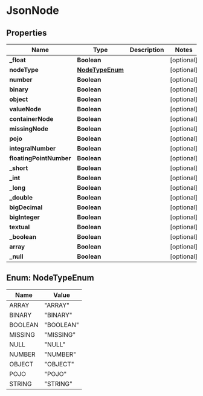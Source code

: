 # JsonNode

## Properties
Name | Type | Description | Notes
------------ | ------------- | ------------- | -------------
**_float** | **Boolean** |  |  [optional]
**nodeType** | [**NodeTypeEnum**](#NodeTypeEnum) |  |  [optional]
**number** | **Boolean** |  |  [optional]
**binary** | **Boolean** |  |  [optional]
**object** | **Boolean** |  |  [optional]
**valueNode** | **Boolean** |  |  [optional]
**containerNode** | **Boolean** |  |  [optional]
**missingNode** | **Boolean** |  |  [optional]
**pojo** | **Boolean** |  |  [optional]
**integralNumber** | **Boolean** |  |  [optional]
**floatingPointNumber** | **Boolean** |  |  [optional]
**_short** | **Boolean** |  |  [optional]
**_int** | **Boolean** |  |  [optional]
**_long** | **Boolean** |  |  [optional]
**_double** | **Boolean** |  |  [optional]
**bigDecimal** | **Boolean** |  |  [optional]
**bigInteger** | **Boolean** |  |  [optional]
**textual** | **Boolean** |  |  [optional]
**_boolean** | **Boolean** |  |  [optional]
**array** | **Boolean** |  |  [optional]
**_null** | **Boolean** |  |  [optional]

<a name="NodeTypeEnum"></a>
## Enum: NodeTypeEnum
Name | Value
---- | -----
ARRAY | &quot;ARRAY&quot;
BINARY | &quot;BINARY&quot;
BOOLEAN | &quot;BOOLEAN&quot;
MISSING | &quot;MISSING&quot;
NULL | &quot;NULL&quot;
NUMBER | &quot;NUMBER&quot;
OBJECT | &quot;OBJECT&quot;
POJO | &quot;POJO&quot;
STRING | &quot;STRING&quot;
